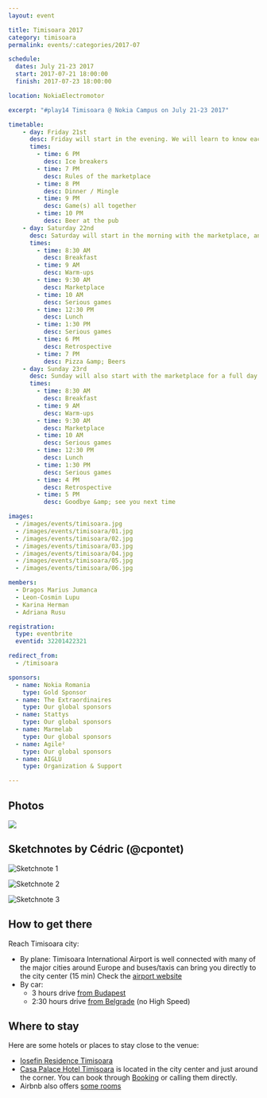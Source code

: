 ```yaml
---
layout: event

title: Timisoara 2017
category: timisoara
permalink: events/:categories/2017-07

schedule:
  dates: July 21-23 2017
  start: 2017-07-21 18:00:00
  finish: 2017-07-23 18:00:00

location: NokiaElectromotor

excerpt: "#play14 Timisoara @ Nokia Campus on July 21-23 2017"

timetable:
    - day: Friday 21st
      desc: Friday will start in the evening. We will learn to know each other and share a nice dinner all together.
      times:
        - time: 6 PM
          desc: Ice breakers
        - time: 7 PM
          desc: Rules of the marketplace
        - time: 8 PM
          desc: Dinner / Mingle
        - time: 9 PM
          desc: Game(s) all together
        - time: 10 PM
          desc: Beer at the pub
    - day: Saturday 22nd
      desc: Saturday will start in the morning with the marketplace, and then we will play games all day long.
      times:
        - time: 8:30 AM
          desc: Breakfast
        - time: 9 AM
          desc: Warm-ups
        - time: 9:30 AM
          desc: Marketplace
        - time: 10 AM
          desc: Serious games
        - time: 12:30 PM
          desc: Lunch
        - time: 1:30 PM
          desc: Serious games
        - time: 6 PM
          desc: Retrospective
        - time: 7 PM
          desc: Pizza &amp; Beers
    - day: Sunday 23rd
      desc: Sunday will also start with the marketplace for a full day of games. Whoever needs to catch a plane can leave earlier.
      times:
        - time: 8:30 AM
          desc: Breakfast
        - time: 9 AM
          desc: Warm-ups
        - time: 9:30 AM
          desc: Marketplace
        - time: 10 AM
          desc: Serious games
        - time: 12:30 PM
          desc: Lunch
        - time: 1:30 PM
          desc: Serious games
        - time: 4 PM
          desc: Retrospective
        - time: 5 PM
          desc: Goodbye &amp; see you next time

images:
  - /images/events/timisoara.jpg
  - /images/events/timisoara/01.jpg
  - /images/events/timisoara/02.jpg
  - /images/events/timisoara/03.jpg
  - /images/events/timisoara/04.jpg
  - /images/events/timisoara/05.jpg
  - /images/events/timisoara/06.jpg

members:
  - Dragos Marius Jumanca
  - Leon-Cosmin Lupu
  - Karina Herman
  - Adriana Rusu

registration: 
  type: eventbrite
  eventid: 32201422321

redirect_from:
  - /timisoara

sponsors:
  - name: Nokia Romania
    type: Gold Sponsor
  - name: The Extraordinaires
    type: Our global sponsors
  - name: Stattys
    type: Our global sponsors
  - name: Marmelab
    type: Our global sponsors
  - name: Agile²
    type: Our global sponsors
  - name: AIGLU
    type: Organization & Support

---
```


## Photos

<a href="https://photos.app.goo.gl/KIbWD4aIRgFGCQ8l1" target="_blank">
  <img src="https://lh3.googleusercontent.com/bnFFclkW4-qxNn3werCnEozHhH8bY2-eIGgHJSYjad02Bl2kZ-VoV77FnN3GYm2Gkz4qL6J0A0F-K-Z-JjnKJlSgxFunJuBgiKlJdCw29kstn8ZjmLtdsBec6dcyYGFAS1YSfH9j7WaeVcU7r8zTuxZvD8VWsPez5N1QIeVLmdWoovdHsELdQxrsQTaNdimA_g7AlroHb_5yWOfs4f9rstblju9-G7ZVJaKSmur-aMIJQ5wu03YXxJHIfPIMSggtLDyXbSHD-pJKYixcuMNB7NupTbmbbxe6g959EHE39Fui7XNC2dna-_WEwMaFumP2EcTuDmJtQtzGeMinG3qYm-aEIRCiVYi0RzpQZxOjqXE0saj0eSd5wIJw83eoybKpxUgXR_Zk3_FDZ4n3_sC9VzgxiE3bvrSmPl1j6E1g-ub-ZvwIJEIcwVQmquRtem5AiLjaaArj1cnnLgRCw-W7mQxrH6QN3d_Gr_vMxds6dRTD5CbDD_yZsJy3obT900SHGxk6SeX00LqlY0JuRXyPMnhqkCSzBfnTOP9hmKOMCwn0-4Xzvg94ZRk9Xg23aybox9bBSxg4qGWcdFu68_P1IYlgFUBEK1Y-3pLx-66Zdg3sy4Rf_Ny-Kz6XAlDRZ8-__3E38tldLzqV5k3cxZM-Uo9V3vVWMs7aRZSRmZPMNrq2Og=w1835-h1032-no">
</a>

## Sketchnotes by Cédric (@cpontet)

![Sketchnote 1](/images/events/timisoara/2017/01.jpg)
  
![Sketchnote 2](/images/events/timisoara/2017/02.jpg)
  
![Sketchnote 3](/images/events/timisoara/2017/03.jpg)


## How to get there

Reach Timisoara city:
* <i class='fa fa-plane fa-2x fa-fw'></i>
  By plane: Timisoara International Airport is well connected with many of the major cities around Europe and buses/taxis can bring you directly to the city center (15 min)
  Check the [airport website](http://aerotim.ro/)
* <i class='fa fa-automobile fa-2x fa-fw'></i>
  By car: 
  * 3 hours drive [from Budapest](https://www.google.lu/maps/dir/Budapest,+Hungary/Nokia+(ex-Alcatel+Lucent),+Bulevardul+Republicii,+Timi%C8%99oara,+Timi%C8%99+County,+Romania/@46.6228373,18.9450191,8z/data=!3m1!4b1!4m14!4m13!1m5!1m1!1s0x4741c334d1d4cfc9:0x400c4290c1e1160!2m2!1d19.040235!2d47.497912!1m5!1m1!1s0x47455d7b2821e4ad:0x9eeb89884ab984db!2m2!1d21.21106!2d45.750903!3e0?hl=en)
  * 2:30 hours drive [from Belgrade](https://www.google.lu/maps/dir/Belgrade,+Serbia/Nokia+(ex-Alcatel+Lucent),+Bulevardul+Republicii,+Timi%C8%99oara,+Timi%C8%99+County,+Romania/@45.268278,20.1049334,9z/data=!3m1!4b1!4m13!4m12!1m5!1m1!1s0x475a7aa3d7b53fbd:0x1db8645cf2177ee4!2m2!1d20.4489216!2d44.786568!1m5!1m1!1s0x47455d7b2821e4ad:0x9eeb89884ab984db!2m2!1d21.21106!2d45.750903?hl=en) (no High Speed)

<div class='two spacing'></div>

## Where to stay 

Here are some hotels or places to stay close to the venue:
* <i class='fa fa-hotel fa-2x fa-fw'></i>
  [Iosefin Residence Timisoara](http://iosefinresidence.ro/)  
* <i class='fa fa-hotel fa-2x fa-fw'></i>
  [Casa Palace Hotel Timisoara](http://hoteltimisoara.ro/ro/) is located in the city center and just around the corner. 
  You can book through [Booking](http://www.booking.com) or calling them directly.  
* <i class='fa fa-globe fa-2x fa-fw'></i>
  Airbnb also offers [some rooms](https://www.airbnb.com/s/Timi%C8%99oara--Timi%C8%99-County--Romania?guests=1&adults=1&children=0&infants=0&place_id=ChIJp7UPy31nRUcRSWeTc2Svf1M&checkin=07%2F14%2F2017&source=bb&page=1&allow_override%5B%5D=&checkout=07%2F16%2F2017&ss_id=u7iwpyhm&s_tag=-4PtH6fC)
  
